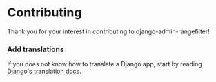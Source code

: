 # Contributing

Thank you for your interest in contributing to django-admin-rangefilter!


### Add translations

If you does not know how to translate a Django app, start by reading [Django's translation docs](https://docs.djangoproject.com/en/3.1/topics/i18n/translation/#localization-how-to-create-language-files).